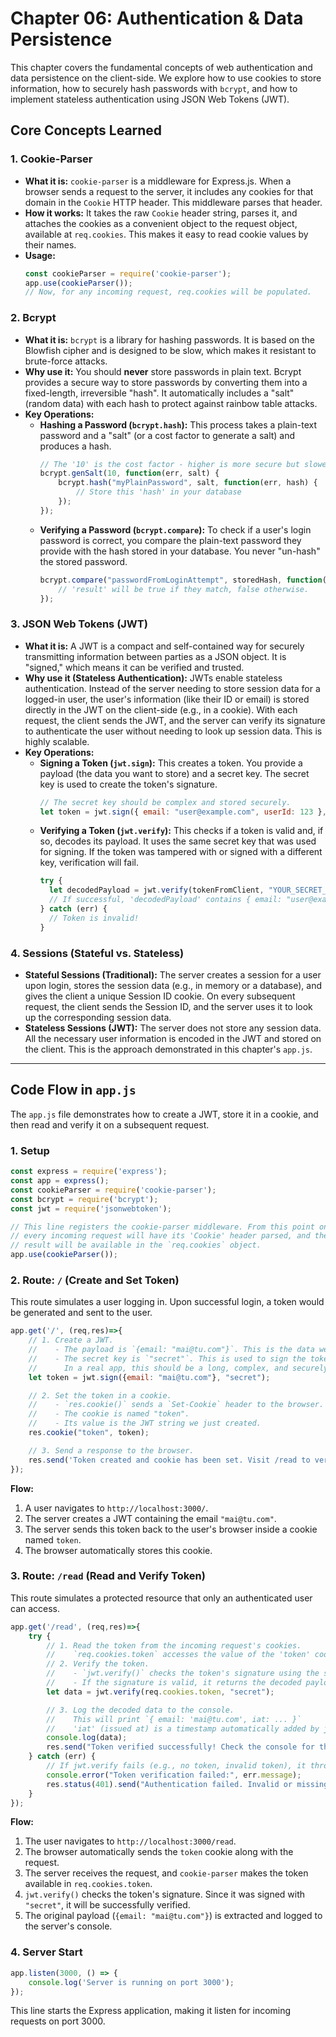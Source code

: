 # Chapter 06: Authentication & Data Persistence

This chapter covers the fundamental concepts of web authentication and data persistence on the client-side. We explore how to use cookies to store information, how to securely hash passwords with `bcrypt`, and how to implement stateless authentication using JSON Web Tokens (JWT).

## Core Concepts Learned

### 1. Cookie-Parser
- **What it is:** `cookie-parser` is a middleware for Express.js. When a browser sends a request to the server, it includes any cookies for that domain in the `Cookie` HTTP header. This middleware parses that header.
- **How it works:** It takes the raw `Cookie` header string, parses it, and attaches the cookies as a convenient object to the request object, available at `req.cookies`. This makes it easy to read cookie values by their names.
- **Usage:**
  ```javascript
  const cookieParser = require('cookie-parser');
  app.use(cookieParser()); 
  // Now, for any incoming request, req.cookies will be populated.
  ```

### 2. Bcrypt
- **What it is:** `bcrypt` is a library for hashing passwords. It is based on the Blowfish cipher and is designed to be slow, which makes it resistant to brute-force attacks.
- **Why use it:** You should **never** store passwords in plain text. Bcrypt provides a secure way to store passwords by converting them into a fixed-length, irreversible "hash". It automatically includes a "salt" (random data) with each hash to protect against rainbow table attacks.
- **Key Operations:**
  - **Hashing a Password (`bcrypt.hash`):** This process takes a plain-text password and a "salt" (or a cost factor to generate a salt) and produces a hash.
    ```javascript
    // The '10' is the cost factor - higher is more secure but slower.
    bcrypt.genSalt(10, function(err, salt) {
        bcrypt.hash("myPlainPassword", salt, function(err, hash) {
            // Store this 'hash' in your database
        });
    });
    ```
  - **Verifying a Password (`bcrypt.compare`):** To check if a user's login password is correct, you compare the plain-text password they provide with the hash stored in your database. You never "un-hash" the stored password.
    ```javascript
    bcrypt.compare("passwordFromLoginAttempt", storedHash, function(err, result) {
        // 'result' will be true if they match, false otherwise.
    });
    ```

### 3. JSON Web Tokens (JWT)
- **What it is:** A JWT is a compact and self-contained way for securely transmitting information between parties as a JSON object. It is "signed," which means it can be verified and trusted.
- **Why use it (Stateless Authentication):** JWTs enable stateless authentication. Instead of the server needing to store session data for a logged-in user, the user's information (like their ID or email) is stored directly in the JWT on the client-side (e.g., in a cookie). With each request, the client sends the JWT, and the server can verify its signature to authenticate the user without needing to look up session data. This is highly scalable.
- **Key Operations:**
  - **Signing a Token (`jwt.sign`):** This creates a token. You provide a payload (the data you want to store) and a secret key. The secret key is used to create the token's signature.
    ```javascript
    // The secret key should be complex and stored securely.
    let token = jwt.sign({ email: "user@example.com", userId: 123 }, "YOUR_SECRET_KEY");
    ```
  - **Verifying a Token (`jwt.verify`):** This checks if a token is valid and, if so, decodes its payload. It uses the same secret key that was used for signing. If the token was tampered with or signed with a different key, verification will fail.
    ```javascript
    try {
      let decodedPayload = jwt.verify(tokenFromClient, "YOUR_SECRET_KEY");
      // If successful, 'decodedPayload' contains { email: "user@example.com", userId: 123 }
    } catch (err) {
      // Token is invalid!
    }
    ```

### 4. Sessions (Stateful vs. Stateless)
- **Stateful Sessions (Traditional):** The server creates a session for a user upon login, stores the session data (e.g., in memory or a database), and gives the client a unique Session ID cookie. On every subsequent request, the client sends the Session ID, and the server uses it to look up the corresponding session data.
- **Stateless Sessions (JWT):** The server does not store any session data. All the necessary user information is encoded in the JWT and stored on the client. This is the approach demonstrated in this chapter's `app.js`.

---

## Code Flow in `app.js`

The `app.js` file demonstrates how to create a JWT, store it in a cookie, and then read and verify it on a subsequent request.

### 1. Setup
```javascript
const express = require('express');
const app = express();
const cookieParser = require('cookie-parser');
const bcrypt = require('bcrypt');
const jwt = require('jsonwebtoken');

// This line registers the cookie-parser middleware. From this point on,
// every incoming request will have its 'Cookie' header parsed, and the
// result will be available in the `req.cookies` object.
app.use(cookieParser());
```

### 2. Route: `/` (Create and Set Token)
This route simulates a user logging in. Upon successful login, a token would be generated and sent to the user.

```javascript
app.get('/', (req,res)=>{
    // 1. Create a JWT.
    //    - The payload is `{email: "mai@tu.com"}`. This is the data we are storing in the token.
    //    - The secret key is `"secret"`. This is used to sign the token for security.
    //      In a real app, this should be a long, complex, and securely stored string.
    let token = jwt.sign({email: "mai@tu.com"}, "secret");

    // 2. Set the token in a cookie.
    //    - `res.cookie()` sends a `Set-Cookie` header to the browser.
    //    - The cookie is named "token".
    //    - Its value is the JWT string we just created.
    res.cookie("token", token);

    // 3. Send a response to the browser.
    res.send('Token created and cookie has been set. Visit /read to verify it.');
});
```
**Flow:**
1. A user navigates to `http://localhost:3000/`.
2. The server creates a JWT containing the email `"mai@tu.com"`.
3. The server sends this token back to the user's browser inside a cookie named `token`.
4. The browser automatically stores this cookie.

### 3. Route: `/read` (Read and Verify Token)
This route simulates a protected resource that only an authenticated user can access.

```javascript
app.get('/read', (req,res)=>{
    try {
        // 1. Read the token from the incoming request's cookies.
        //    `req.cookies.token` accesses the value of the 'token' cookie.
        // 2. Verify the token.
        //    - `jwt.verify()` checks the token's signature using the same "secret" key.
        //    - If the signature is valid, it returns the decoded payload.
        let data = jwt.verify(req.cookies.token, "secret");

        // 3. Log the decoded data to the console.
        //    This will print `{ email: 'mai@tu.com', iat: ... }`
        //    'iat' (issued at) is a timestamp automatically added by jwt.
        console.log(data);
        res.send("Token verified successfully! Check the console for the decoded data.");
    } catch (err) {
        // If jwt.verify fails (e.g., no token, invalid token), it throws an error.
        console.error("Token verification failed:", err.message);
        res.status(401).send("Authentication failed. Invalid or missing token.");
    }
});
```
**Flow:**
1. The user navigates to `http://localhost:3000/read`.
2. The browser automatically sends the `token` cookie along with the request.
3. The server receives the request, and `cookie-parser` makes the token available in `req.cookies.token`.
4. `jwt.verify()` checks the token's signature. Since it was signed with `"secret"`, it will be successfully verified.
5. The original payload (`{email: "mai@tu.com"}`) is extracted and logged to the server's console.

### 4. Server Start
```javascript
app.listen(3000, () => {
    console.log('Server is running on port 3000');
});
```
This line starts the Express application, making it listen for incoming requests on port 3000.
